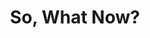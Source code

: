 ---
layout: module
num: 17
title: So, What Now?
type: lecture
draft: 0
group: 9
show_schedule: 1
due_date: 2024-03-05
slides:
  - url: TBA
    title: So, What Now?
readings:
  - title: Your Thoughts for a Penny? Capital, Complicity, and AI Ethics
    url: https://ironholds.org/resources/papers/thoughts_for_a_penny.pdf
    author: Cath, C. & Keyes, O.
    date: 2022
    source: Institute of Network Cultures (Theory on Demand Series)
    volume: 46
--- 